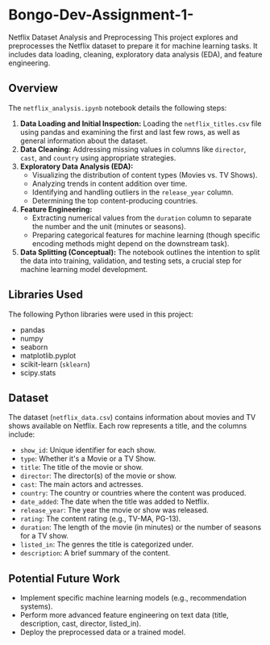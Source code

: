 # Bongo-Dev-Assignment-1-
Netflix Dataset Analysis and Preprocessing  This project explores and preprocesses the Netflix dataset to prepare it for machine learning tasks. It includes data loading, cleaning, exploratory data analysis (EDA), and feature engineering.
## Overview

The `netflix_analysis.ipynb` notebook details the following steps:

1.  **Data Loading and Initial Inspection:** Loading the `netflix_titles.csv` file using pandas and examining the first and last few rows, as well as general information about the dataset.
2.  **Data Cleaning:** Addressing missing values in columns like `director`, `cast`, and `country` using appropriate strategies.
3.  **Exploratory Data Analysis (EDA):**
    * Visualizing the distribution of content types (Movies vs. TV Shows).
    * Analyzing trends in content addition over time.
    * Identifying and handling outliers in the `release_year` column.
    * Determining the top content-producing countries.
4.  **Feature Engineering:**
    * Extracting numerical values from the `duration` column to separate the number and the unit (minutes or seasons).
    * Preparing categorical features for machine learning (though specific encoding methods might depend on the downstream task).
5.  **Data Splitting (Conceptual):** The notebook outlines the intention to split the data into training, validation, and testing sets, a crucial step for machine learning model development.

## Libraries Used

The following Python libraries were used in this project:

* pandas
* numpy
* seaborn
* matplotlib.pyplot
* scikit-learn (`sklearn`)
* scipy.stats

## Dataset

The dataset (`netflix_data.csv`) contains information about movies and TV shows available on Netflix. Each row represents a title, and the columns include:

* `show_id`: Unique identifier for each show.
* `type`: Whether it's a Movie or a TV Show.
* `title`: The title of the movie or show.
* `director`: The director(s) of the movie or show.
* `cast`: The main actors and actresses.
* `country`: The country or countries where the content was produced.
* `date_added`: The date when the title was added to Netflix.
* `release_year`: The year the movie or show was released.
* `rating`: The content rating (e.g., TV-MA, PG-13).
* `duration`: The length of the movie (in minutes) or the number of seasons for a TV show.
* `listed_in`: The genres the title is categorized under.
* `description`: A brief summary of the content.

## Potential Future Work

* Implement specific machine learning models (e.g., recommendation systems).
* Perform more advanced feature engineering on text data (title, description, cast, director, listed\_in).
* Deploy the preprocessed data or a trained model.

